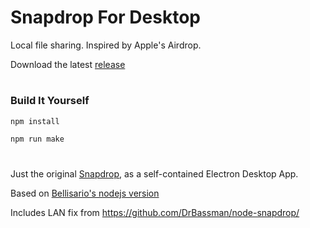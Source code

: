 # Snapdrop For Desktop

Local file sharing. Inspired by Apple's Airdrop.

Download the latest [release](https://github.com/JustSch/node-snapdrop-electron/releases/latest)

#
### Build It Yourself

```bash
npm install
```

```bash
npm run make
```
#

Just the original [Snapdrop](https://github.com/RobinLinus/Snapdrop), as a self-contained Electron Desktop App.

Based on [Bellisario's nodejs version](https://github.com/Bellisario/node-snapdrop)

Includes LAN fix from https://github.com/DrBassman/node-snapdrop/


